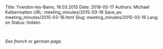 Title: Yverdon-les-Bains, 16.03.2015
Date: 2018-05-17
Authors: Michael Kalbermatten
URL: meeting_minutes/2015-03-16
Save_as: meeting_minutes/2015-03-16.html
Slug: meeting_minutes/2015-03-16
Lang: en
Status: hidden

<br />

*See french or german page.*

